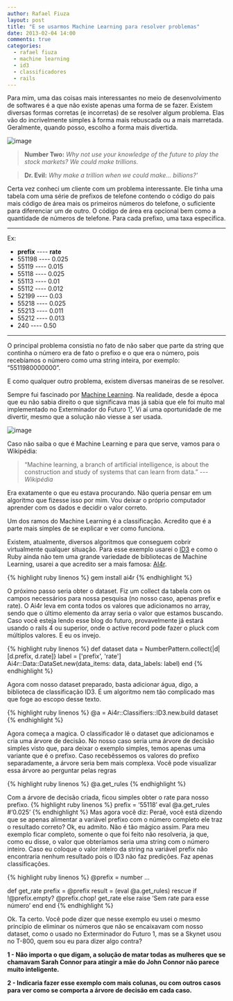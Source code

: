 ```yaml
---
author: Rafael Fiuza
layout: post
title: "E se usarmos Machine Learning para resolver problemas"
date: 2013-02-04 14:00
comments: true
categories:
  - rafael fiuza
  - machine learning
  - id3
  - classificadores
  - rails
---
```



Para mim, uma das coisas mais interessantes no meio de desenvolvimento de softwares é a que não existe apenas uma forma de se fazer. Existem diversas formas corretas (e incorretas) de se resolver algum problema. Elas vão do incrivelmente simples à forma mais rebuscada ou a mais marretada.
Geralmente, quando posso, escolho a forma mais divertida.
<!--more-->

![image](/blog/images/posts/2013-02-04/dr-evil.jpg)

> **Number Two:** *Why not use your knowledge of the future to play the stock markets? We could make trillions.*

> **Dr. Evil:** *Why make a trillion when we could make... billions?'*


Certa vez conheci um cliente com um problema interessante.
Ele tinha uma tabela com uma série de prefixos de telefone contendo o código do pais mais código de área mais os primeiros números do telefone, o suficiente para diferenciar um de outro. O código de área era opcional bem como a quantidade de números de telefone.
Para cada prefixo, uma taxa especifica.

------------------------------------------------------------------------

Ex:

- **prefix** ---- **rate**
- 551198 ----  0.025
- 55119 ----   0.015
- 55118 ----   0.025
- 55113 ----   0.01
- 55112 ----   0.012
- 52199 ----   0.03
- 55218 ----   0.025
- 55213 ----   0.011
- 55212 ----   0.013
- 240 ----     0.50

------------------------------------------------------------------------


O principal problema consistia no fato de não saber que parte da string que continha o número era de fato o prefixo e o que era o número, pois recebíamos o número como uma string inteira, por exemplo: “5511980000000”.

E como qualquer outro problema, existem diversas maneiras de se resolver.

Sempre fui fascinado por [Machine Learning](http://en.wikipedia.org/wiki/Machine_learning). Na realidade, desde a época que eu não sabia direito o que significava mas já sabia que ele foi muito mal implementado no Exterminador do Futuro 1[¹](#1). Vi aí uma oportunidade de me divertir, mesmo que a solução não viesse a ser usada.

![image](/blog/images/posts/2013-02-04/sarahconnor.png)

Caso não saiba o que é Machine Learning e para que serve, vamos para o Wikipédia:

>“Machine learning, a branch of artificial intelligence, is about the construction and study of systems that can learn from data.”
> --- <cite>Wikipédia</cite>

Era exatamente o que eu estava procurando. Não queria pensar em um algoritmo que fizesse isso por mim. Vou deixar o próprio computador aprender com os dados e decidir o valor correto.

Um dos ramos do Machine Learning é a classificação. Acredito que é a parte mais simples de se explicar e ver como funciona.

Existem, atualmente, diversos algoritmos que conseguem cobrir virtualmente qualquer situação. Para esse exemplo usarei o [ID3](http://en.wikipedia.org/wiki/ID3_algorithm) e como o Ruby ainda não tem uma grande variedade de bibliotecas de Machine Learning, usarei a que acredito ser a mais famosa: [AI4r](http://ai4r.org/).

{% highlight ruby linenos %}
gem install ai4r
{% endhighlight %}

O próximo passo seria obter o dataset. Fiz um collect da tabela com os campos necessários para nossa pesquisa (no nosso caso, apenas prefix e rate). O Ai4r leva em conta todos os valores que adicionamos no array, sendo que o último elemento da array seria o valor que estamos buscando.
Caso você esteja lendo esse blog do futuro, provavelmente já estará usando o rails 4 ou superior, onde o active record pode fazer o pluck com múltiplos valores. E eu os invejo.

{% highlight ruby linenos %}
def dataset
   data = NumberPattern.collect{|d| [d.prefix, d.rate]}
   label = ['prefix', 'rate']
   Ai4r::Data::DataSet.new(data_items: data, data_labels: label)
end
{% endhighlight %}

Agora com nosso dataset preparado, basta adicionar água, digo, a biblioteca de classificação ID3. É um algoritmo nem tão complicado mas que foge ao escopo desse texto.

{% highlight ruby linenos %}
@a = Ai4r::Classifiers::ID3.new.build dataset
{% endhighlight %}

Agora começa a magica. O classificador lê o dataset que adicionamos e cria uma árvore de decisão. No nosso caso seria uma árvore de decisão simples visto que, para deixar o exemplo simples, temos apenas uma variante que é o prefixo. Caso recebêssemos os valores do prefixo separadamente, a árvore seria bem mais complexa. Você pode visualizar essa árvore ao perguntar pelas regras

{% highlight ruby linenos %}
@a.get_rules
{% endhighlight %}

Com a árvore de decisão criada, ficou simples obter o rate para nosso prefixo.
{% highlight ruby linenos %}
prefix = ‘55118’
eval @a.get_rules
#‘0.025’
{% endhighlight %}
Mas agora você diz: Peraê, você está dizendo que se apenas alimentar a variável prefixo com o número completo ele traz o resultado correto?
Ok, eu admito. Não é tão mágico assim. Para meu exemplo ficar completo, somente o que foi feito não resolveria, ja que, como eu disse, o valor que obteríamos seria uma string com o número inteiro. Caso eu coloque o valor inteiro da string na variável prefix não encontraria nenhum resultado pois o ID3 não faz predições. Faz apenas classificações.

{% highlight ruby linenos %}
@prefix = number
…

  def get_rate
    prefix = @prefix
    result = (eval @a.get_rules)
  rescue
    if !@prefix.empty?
      @prefix.chop!
      get_rate
    else
      raise ‘Sem rate para esse número’
    end
  end
{% endhighlight %}

Ok. Ta certo. Você pode dizer que nesse exemplo eu usei o mesmo princípio de eliminar os números que não se encaixavam com nosso dataset, como o usado no Exterminador do Futuro 1, mas se a Skynet usou no T-800, quem sou eu para dizer algo contra?






<a id="1"></a> **1 - Não importa o que digam, a solução de matar todas as mulheres que se chamavam Sarah Connor para atingir a mãe do John Connor não parece muito inteligente.**

<a id="2"></a> **2 - Indicaria fazer esse exemplo com mais colunas, ou com outros casos para ver como se comporta a árvore de decisão em cada caso.**
